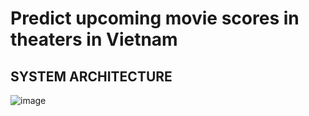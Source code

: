 # Predict upcoming movie scores in theaters in Vietnam
## SYSTEM ARCHITECTURE
![image](https://github.com/nhatdo022002/Seminar-KHDL/assets/88343299/63958aa1-a117-494d-8d3d-a5d64565b9f4)
